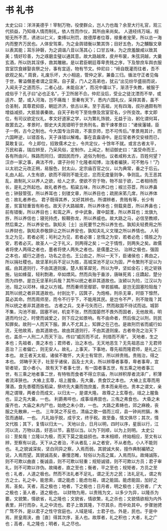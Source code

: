 # 书 礼书
太史公曰：洋洋美德乎！宰制万物，役使群众，岂人力也哉？余至大行礼官，观三代损益，乃知缘人情而制礼，依人性而作仪，其所由来尚矣。
人道经纬万端，规矩无所不贯，诱进以仁义，束缚以刑罚，故德厚者位尊，禄重者宠荣，所以总一海内而整齐万民也。人体安驾乘，为之金舆错衡以繁其饰；目好五色，为之黼黻文章以表其能；耳乐钟磬，为之调谐八音以荡其心；口甘五味，为之庶羞酸咸以致其美；情好珍善，为之琢磨圭璧以通其意。故大路越席，皮弁布裳，朱弦洞越，大羹玄酒，所以防其淫侈，救其雕敝。是以君臣朝廷尊卑贵贱之序，下及黎庶车舆衣服宫室饮食嫁娶丧祭之分，事有宜适，物有节文。仲尼曰：“褅自既灌而往者，吾不欲观之矣。”
周衰，礼废乐坏，大小相逾，管仲之家，兼备三归。循法守正者见侮于世，奢溢僭差者谓之显荣。自子夏，门人之高弟也，犹云“出见纷华盛丽而说，入闻夫子之道而乐，二者心战，未能自决”，而况中庸以下，渐渍于失教，被服于成俗乎？孔子曰“必也正名”，于卫所居不合。仲尼没后，受业之徒沈湮而不举，或适齐、楚，或入河海，岂不痛哉！
至秦有天下，悉内六国礼仪，采择其善，虽不合圣制，其尊君抑臣，朝廷济济，依古以来。至于高祖，光有四海，叔孙通颇有所增益减损，大抵皆袭秦故。自天子称号下至佐僚及宫室官名，少所变改。孝文即位，有司议欲定仪礼，孝文好道家之学，以为繁礼饰貌，无益于治，躬化谓何耳，故罢去之。孝景时，御史大夫晁错明于世务刑名，数干谏孝景曰：“诸侯藩辅，臣子一例，古今之制也。今大国专治异政，不禀京师，恐不可传后。”孝景用其计，而六国畔逆，以错首名，天子诛错以解难。事在袁盎语中。是后官者养交安禄而已，莫敢复议。
今上即位，招致儒术之士，令共定仪，十馀年不就。或言古者太平，万民和喜，瑞应辨至，乃采风俗，定制作。上闻之，制诏御史曰：“盖受命而王，各有所由兴，殊路而同归，谓因民而作，追俗为制也。议者咸称太古，百姓何望？汉亦一家之事，典法不传，谓子孙何？化隆者闳博，治浅者褊狭，可不勉与！”乃以太初之元改正朔，易服色，封太山，定宗庙百官之仪，以为典常，垂之于后云。
礼由人起。人生有欲，欲而不得则不能无忿，忿而无度量则争，争则乱。先王恶其乱，故制礼义以养人之欲，给人之求，使欲不穷于物，物不屈于欲，二者相待而长，是礼之所起也。故礼者养也。稻粱五味，所以养口也；椒兰芬茝，所以养鼻也；钟鼓管弦，所以养耳也；刻镂文章，所以养目也；疏房床笫几席，所以养体也：故礼者养也。
君子既得其养，又好其辨也。所谓辨者，贵贱有等，长少有差，贫富轻重皆有称也。故天子大路越席，所以养体也；侧载臭茝，所以养鼻也；前有错衡，所以养目也；和鸾之声，步中武象，骤中韶濩，所以养耳也；龙旗九斿，所以养信也；寝兕持虎，鲛韅弥龙，所以养威也。故大路之马，必信至教顺，然后乘之，所以养安也。孰知夫［士］出死要节之所以养生也。孰知夫轻费用之所以养财也，孰知夫恭敬辞让之所以养安也，孰知夫礼义文理之所以养情也。
人茍生之为见，若者必死；茍利之为见，若者必害；怠惰之为安，若者必危；情胜之为安，若者必灭。故圣人一之于礼义，则两得之矣；一之于情性，则两失之矣。故儒者将使人两得之者也，墨者将使人两失之者也。是儒墨之分。
治辨之极也，强固之本也，威行之道也，功名之总也。王公由之，所以一天下，臣诸侯也；弗由之，所以捐社稷也。故坚革利兵不足以为胜，高城深池不足以为固，严令繁刑不足以为威。由其道则行，不由其道则废。楚人鲛革犀兕，所以为甲，坚如金石；宛之钜铁施，钻如蜂虿，轻利剽遫，卒如熛风。然而兵殆于垂涉，唐昧死焉；庄蹻起，楚分而为四参。是岂无坚革利兵哉？其所以统之者非其道故也。汝颍以为险，江汉以为池，阻之以邓林，缘之以方城。然而秦师至鄢郢，举若振槁。是岂无固塞险阻哉？其所以统之者非其道故也。纣剖比干，囚箕子，为炮格，刑杀无辜，时臣下懔然，莫必其命。然而周师至，而令不行乎下，不能用其民。是岂令不严，刑不陖哉？其所以统之者非其道故也。
古者之兵，戈矛弓矢而已，然而敌国不待试而诎。城郭不集，沟池不掘，固塞不树，机变不张，然而国晏然不畏外而固者，无他故焉，明道而均分之，时使而诚爱之，则下应之如景响。有不由命者，然后俟之以刑，则民知罪矣。故刑一人而天下服。罪人不尤其上，知罪之在己也。是故刑罚省而威行如流，无他故焉，由其道故也。故由其道则行，不由其道则废。古者帝尧之治天下也，盖杀一人刑二人而天下治。传曰“威厉而不试，刑措而不用”。
天地者，生之本也；先祖者，类之本也；君师者，治之本也。无天地恶生？无先祖恶出？无君师恶治？三者偏亡，则无安人。故礼，上事天，下事地，尊先祖而隆君师，是礼之三本也。
故王者天太祖，诸侯不敢怀，大夫士有常宗，所以辨贵贱。贵贱治，得之本也。
郊畴乎天子，社至乎诸侯，函及士大夫，所以辨尊者事尊，卑者事卑，宜钜者钜，宜小者小。
故有天下者事七世，有一国者事五世，有五乘之地者事三世，有三乘之地者事二世，有特牲而食者不得立宗庙，所以辨积厚者流泽广，积薄者流泽狭也。
大飨上玄尊，俎上腥鱼，先大羹，贵食饮之本也。
大飨上玄尊而用薄酒，食先黍稷而饭稻粱，祭哜先大羹而饱庶羞，贵本而亲用也。贵本之谓文，亲用之谓理，两者合而成文，以归太一，是谓大隆。
故尊之上玄尊也，俎之上腥鱼也，豆之先大羹，一也。
利爵弗啐也，成事俎弗尝也，三侑之弗食也。
大昏之未废齐也，大庙之未内尸也，始绝之未小敛，一也。
大路之素帱也，郊之麻絻，丧服之先散麻，一也。
三年哭之不反也，清庙之歌一倡而三叹，县一钟尚拊膈，朱弦而通越，一也。
凡礼始乎脱，成乎文，终乎税。故至备，情文俱尽；其次，情文代胜；其下，复情以归太一。
天地以合，日月以明，四时以序，星辰以行，江河以流，万物以昌，好恶以节，喜怒以当。以为下则顺，以为上则明。
太史公曰：至矣哉！立隆以为极，而天下莫之能益损也。本末相顺，终始相应，至文有以辨，至察有以说。天下从之者治，不从者乱；从之者安，不从者危。小人不能则也。
礼之貌诚深矣，坚白同异之察，入焉而弱。其貌诚大矣，擅作典制褊陋之说，入焉而望。其貌诚高矣，暴慢恣睢，轻俗以为高之属，入焉而队。故绳诚陈，则不可欺以曲直；衡诚县，则不可欺以轻重；规矩诚错，则不可欺以方员；君子审礼，则不可欺以诈伪。故绳者，直之至也；衡者，平之至也；规矩者，方员之至也；礼者，人道之极也。然而不法礼者不足礼，谓之无方之民；法礼足礼，谓之有方之士。礼之中，能思索，谓之能虑；能虑勿易，谓之能固。能虑能固，加好之焉，圣矣。天者，高之极也；地者，下之极也；日月者，明之极也；无穷者，广大之极也；圣人者，道之极也。
以财物为用，以贵贱为文，以多少为异，以隆杀为要。文貌繁，情欲省，礼之隆也；文貌省，情欲繁，礼之杀也；文貌情欲相为内外表里，并行而杂，礼之中流也。君子上致其隆，下尽其杀，而中处其中。步骤驰骋广骛不外，是以君子之性守宫庭也。人域是域，士君子也。外是，民也。于是中焉，房皇周浃，曲［直］得其次序，圣人也。故厚者，礼之积也；大者，礼之广也；高者，礼之隆也；明者，礼之尽也。
